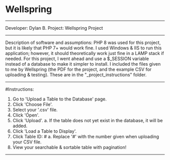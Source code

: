 # Wellspring

****************

Developer: Dylan B.
Project: Wellspring Project

****************

Description of software and assumptions:
PHP 8 was used for this project, but it is likely that PHP 7+ would work fine.
I used Windows & IIS to run this application; however, it should theoretically work just fine in a LAMP stack if needed. 
For this project, I went ahead and use a $_SESSION variable instead of a database to make it simpler to install.
I included the files given to me by Wellspring (the PDF for the project, and the example CSV for uploading & testing). These are in the "_project_instructions" folder.

****************

#Instructions:
1. Go to 'Upload a Table to the Database' page.
2. Click 'Choose File'.
3. Select your '.csv' file. 
4. Click 'Open'.
5. Click 'Upload'.
	a. If the table does not yet exist in the database, it will be added.
6. Click 'Load a Table to Display'.
7. Click Table ID: #
	a. Replace '#' with the number given when uploading your CSV file.
8. View your searchable & sortable table with pagination!

****************
